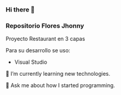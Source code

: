 ### Hi there 👋
### Repositorio Flores Jhonny

Proyecto Restaurant en 3 capas

Para su desarrollo se uso:

- Visual Studio

🌱 I’m currently learning new technologies.

💬 Ask me about how I started programming.
